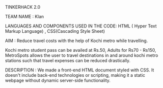 TINKERHACK 2.0

TEAM NAME : Klan

LANGUAGES AND COMPONENTS USED IN THE CODE: HTML ( Hyper Text Markup Language) , CSS(Cascading Style Sheet)

AIM : Reduce travel costs with the help of Kochi metro while travelling.

Kochi metro student pass can be availed at Rs.50, Adults for Rs70 - Rs150, MetroSpots allows the user to travel destinations in and around kochi metro stations such that travel expenses can be reduced drastically. 

DESCRIPTION : We made a front-end HTML document styled with CSS. It doesn't include back-end technologies or scripting, making it a static webpage without dynamic server-side functionality.

